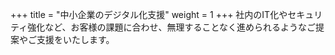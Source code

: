 +++
title = "中小企業のデジタル化支援"
weight = 1
+++
社内のIT化やセキュリティ強化など、お客様の課題に合わせ、無理することなく進められるようなご提案やご支援をいたします。

